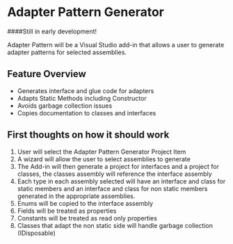 # Adapter Pattern Generator

####Still in early development!

Adapter Pattern  will be a Visual Studio add-in that allows a user to generate adapter patterns for selected assemblies.

## Feature Overview
- Generates interface and glue code for adapters
- Adapts Static Methods including Constructor
- Avoids garbage collection issues
- Copies documentation to classes and interfaces

## First thoughts on how it should work

1. User will select the Adapter Pattern Generator Project Item
1. A wizard will allow the user to select assemblies to generate
1. The Add-in will then generate a project for interfaces and a project for classes, the classes assembly will reference the interface assembly
1. Each type in each assembly selected will have an interface and class for static members and an interface and class for non static members generated in the appropriate assemblies.
1. Enums will be copied to the interface assembly
1. Fields will be treated as properties
1. Constants will be treated as read only properties
1. Classes that adapt the non static side will handle garbage collection (IDisposable)